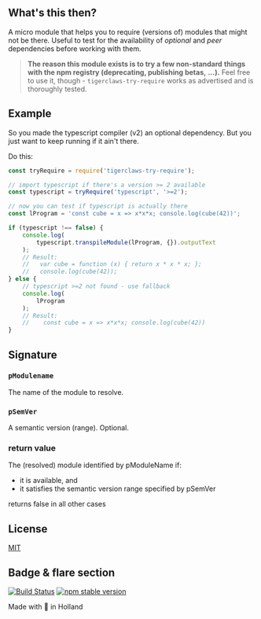 ## What's this then?
A micro module that helps you to require (versions of) modules
that might not be there. Useful to test for the availability of
_optional_ and _peer_ dependencies before working with them.

> **The reason this module exists is to try a few non-standard**
> **things with the npm registry (deprecating, publishing betas,**
> **...).**
> Feel free to use it, though - `tigerclaws-try-require` works
> as advertised and is thoroughly tested.


## Example
So you made the typescript compiler (v2) an optional dependency.
But you just want to keep running if it ain't there.

Do this:

```javascript
const tryRequire = require('tigerclaws-try-require');

// import typescript if there's a version >= 2 available
const typescript = tryRequire('typescript', '>=2');

// now you can test if typescript is actually there
const lProgram = 'const cube = x => x*x*x; console.log(cube(42))';

if (typescript !== false) {
    console.log(
        typescript.transpileModule(lProgram, {}).outputText
    );
    // Result:
    //   var cube = function (x) { return x * x * x; };
    //   console.log(cube(42));
} else {
    // typescript >=2 not found - use fallback
    console.log(
        lProgram
    );
    // Result:
    //    const cube = x => x*x*x; console.log(cube(42))
}
```

## Signature
### `pModulename`
The name of the module to resolve.

### `pSemVer`
A semantic version (range). Optional.

### return value
The (resolved) module identified by pModuleName if:
- it is available, and
- it satisfies the semantic version range specified by pSemVer

returns false in all other cases


## License
[MIT](LICENSE)

## Badge & flare section
[![Build Status](https://travis-ci.org/sverweij/tigerclaws-try-require.svg?branch=master)](https://travis-ci.org/sverweij/tigerclaws-try-require)
[![npm stable version](https://img.shields.io/npm/v/tigerclaws-try-require.svg)](https://npmjs.com/package/tigerclaws-try-require)

Made with :metal: in Holland
